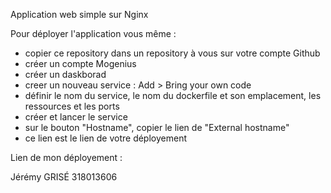 Application web simple sur Nginx 

Pour déployer l'application vous même :
- copier ce repository dans un repository à vous sur votre compte Github
- créer un compte Mogenius
- créer un daskborad
- creer un nouveau service : Add > Bring your own code
- définir le nom du service, le nom du dockerfile et son emplacement, les ressources et les ports
- créer et lancer le service
- sur le bouton "Hostname", copier le lien de "External hostname"
- ce lien est le lien de votre déployement


Lien de mon déployement : 

Jérémy GRISÉ 318013606
